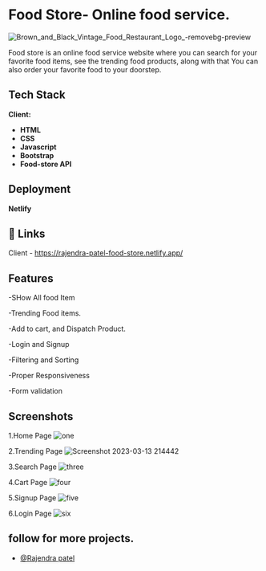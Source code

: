 
# Food Store- Online food service.

![Brown_and_Black_Vintage_Food_Restaurant_Logo_-removebg-preview](https://user-images.githubusercontent.com/103047446/225300440-07cf556c-89c4-4109-998e-6061c8a55b74.png)

Food store is an online food service website where you can search for your favorite food items, see the trending food products, along with that You can also order your favorite food to your doorstep.

## Tech Stack

**Client:** 

- **HTML**
- **CSS**
- **Javascript**
- **Bootstrap**
- **Food-store API**


## Deployment

**Netlify**


## 🔗 Links
Client - https://rajendra-patel-food-store.netlify.app/

## Features

-SHow All food Item

-Trending Food items.

-Add to cart, and Dispatch Product.

-Login and Signup

-Filtering and Sorting

-Proper Responsiveness

-Form validation


## Screenshots
1.Home Page
![one](https://user-images.githubusercontent.com/103047446/224761779-11f68e52-b8aa-40d6-b9a6-44d58e92dde1.png)

2.Trending Page
![Screenshot 2023-03-13 214442](https://user-images.githubusercontent.com/103047446/224761800-3899ec3f-4448-40ca-ac3a-92c918d916ac.png)

3.Search Page
![three](https://user-images.githubusercontent.com/103047446/224761857-52101370-e0b0-4479-b7a9-003a3c2f7c9f.png)

4.Cart Page
![four](https://user-images.githubusercontent.com/103047446/224761894-ee6f7d03-c5fe-4424-aabb-98d7d9594009.png)

5.Signup Page
![five](https://user-images.githubusercontent.com/103047446/224761924-d4787ec2-f051-4cd2-a865-2e1f3a525fcb.png)

6.Login Page
![six](https://user-images.githubusercontent.com/103047446/224761937-ae67ea92-e5f1-43af-9b9b-e42c41d03591.png)


## follow for more projects.

- [@Rajendra patel](https://github.com/centauricoder01)
